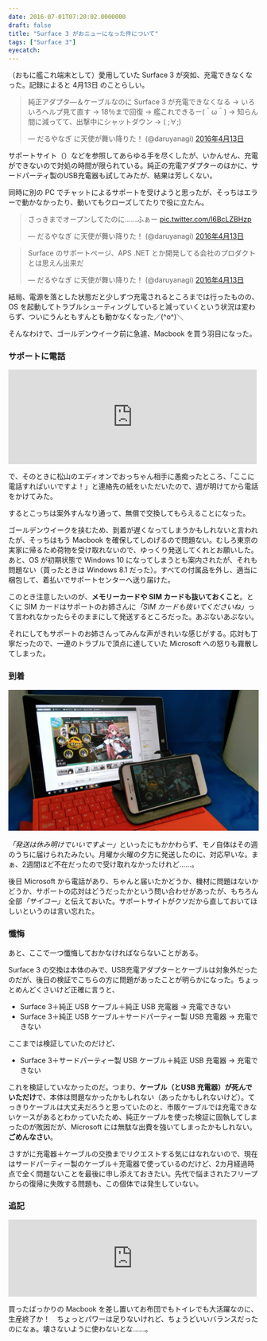 ```yaml
---
date: 2016-07-01T07:20:02.0000000
draft: false
title: "Surface 3 がおニューになった件について"
tags: ["Surface 3"]
eyecatch: 
---
```

<p>（おもに艦これ端末として）愛用していた Surface 3 が突如、充電できなくなった。記録によると 4月13日 のことらしい。</p><p><blockquote class="twitter-tweet" data-lang="ja"><p lang="ja" dir="ltr">純正アダプタ―＆ケーブルなのに Surface 3 が充電できなくなる → いろいろヘルプ見て直す → 18％まで回復 → 艦これできるー(＾ω＾) → 知らん間に減ってて、出撃中にシャットダウン → ( ;∀;)</p>&mdash; だるやなぎ に天使が舞い降りた！ (@daruyanagi) <a href="https://twitter.com/daruyanagi/status/720141577654435840?ref_src=twsrc%5Etfw">2016年4月13日</a></blockquote><script async src="https://platform.twitter.com/widgets.js" charset="utf-8"></script></p><p>サポートサイト（<a href="https://www.microsoft.com/surface/ja-jp/support/warranty-service-and-recovery/surface-wont-turn-on?os=windows-10"></a>）などを参照してあらゆる手を尽くしたが、いかんせん、充電ができないので対処の時間が限られている。純正の充電アダプターのほかに、サードパーティ製のUSB充電器も試してみたが、結果は芳しくない。</p><p>同時に別の PC でチャットによるサポートを受けようと思ったが、そっちはエラーで動かなかったり、動いてもクローズしてたりで役に立たん。</p><p><blockquote class="twitter-tweet" data-lang="ja"><p lang="ja" dir="ltr">さっきまでオープンしてたのに……ふぁー <a href="https://t.co/l6BcLZBHzp">pic.twitter.com/l6BcLZBHzp</a></p>&mdash; だるやなぎ に天使が舞い降りた！ (@daruyanagi) <a href="https://twitter.com/daruyanagi/status/720065952553930752?ref_src=twsrc%5Etfw">2016年4月13日</a></blockquote><script async src="https://platform.twitter.com/widgets.js" charset="utf-8"></script></p><p><blockquote class="twitter-tweet" data-lang="ja"><p lang="ja" dir="ltr">Surface のサポートページ、APS .NET とか開発してる会社のプロダクトとは思えん出来だ</p>&mdash; だるやなぎ に天使が舞い降りた！ (@daruyanagi) <a href="https://twitter.com/daruyanagi/status/720073495623827457?ref_src=twsrc%5Etfw">2016年4月13日</a></blockquote><script async src="https://platform.twitter.com/widgets.js" charset="utf-8"></script></p><p>結局、電源を落とした状態だと少しずつ充電されるところまでは行ったものの、OS を起動してトラブルシューティングしていると減っていくという状況は変わらず、ついにうんともすんとも動かなくなった／(^o^)＼</p><p>そんなわけで、ゴールデンウイーク前に急遽、Macbook を買う羽目になった。</p>

<div class="section">
<h3>サポートに電話</h3>
<p><iframe src="https://hatenablog-parts.com/embed?url=https%3A%2F%2Fblog.daruyanagi.jp%2Fentry%2F2016%2F06%2F12%2F231047" title="Surface 3 が充電できなくなったので、急遽古い“新しい Macbook”を買った - だるろぐ" class="embed-card embed-blogcard" scrolling="no" frameborder="0" style="display: block; width: 100%; height: 190px; max-width: 500px; margin: 10px 0px;"></iframe></p><p>で、そのときに松山のエディオンでおっちゃん相手に愚痴ったところ、「ここに電話すればいいですよ！」と連絡先の紙をいただいたので、週が明けてから電話をかけてみた。</p><p>するとこっちは案外すんなり通って、無償で交換してもらえることになった。</p><p>ゴールデンウイークを挟むため、到着が遅くなってしまうかもしれないと言われたが、そっちはもう Macbook を確保してしのげるので問題ない。むしろ東京の実家に帰るため荷物を受け取れないので、ゆっくり発送してくれとお願いした。あと、OS が初期状態で Windows 10 になってしまうとも案内されたが、それも問題ない（買ったときは Windows 8.1 だった）。すべての付属品を外し、適当に梱包して、着払いでサポートセンターへ送り届けた。</p><p>このとき注意したいのが、<b>メモリーカードや SIM カードも抜いておくこと</b>。とくに SIM カードはサポートのお姉さんに<i>「SIM カードも抜いてくださいね」</i>って言われなかったらそのままにして発送するところだった。あぶないあぶない。</p><p>それにしてもサポートのお姉さんってみんな声がきれいな感じがする。応対も丁寧だったので、一連のトラブルで頂点に達していた Microsoft への怒りも霧散してしまった。</p>

</div>
<div class="section">
<h3>到着</h3>
<p><span itemscope itemtype="http://schema.org/Photograph"><img src="20160610194105.jpg" alt="f:id:daruyanagi:20160610194105j:plain" title="f:id:daruyanagi:20160610194105j:plain" class="hatena-fotolife" itemprop="image"></span></p><p><i>「発送は休み明けでいいですよー」</i>といったにもかかわらず、モノ自体はその週のうちに届けられたみたい。月曜か火曜の夕方に発送したのに、対応早いな。まぁ、2週間ほど不在だったので受け取れなかったけれど……。</p><p>後日 Microsoft から電話があり、ちゃんと届いたかどうか、機材に問題はないかどうか、サポートの応対はどうだったかという問い合わせがあったが、もちろん全部<i>「サイコー」</i>と伝えておいた。サポートサイトがクソだから直しておいてほしいというのは言い忘れた。</p>

</div>
<div class="section">
<h3>懺悔</h3>
<p>あと、ここで一つ懺悔しておかなければならないことがある。</p><p>Surface 3 の交換は本体のみで、USB充電アダプターとケーブルは対象外だったのだが、後日の検証でこちらの方に問題があったことが明らかになった。ちょっとめんどくさいけど正確に言うと、</p>

<ul>
<li>Surface 3＋純正 USB ケーブル＋純正 USB 充電器 → 充電できない</li>
<li>Surface 3＋純正 USB ケーブル＋サードパーティー製 USB 充電器 → 充電できない</li>
</ul><p>ここまでは検証していたのだけど、</p>

<ul>
<li>Surface 3＋サードパーティー製 USB ケーブル＋純正 USB 充電器 → 充電できない </li>
</ul><p>これを検証していなかったのだ。つまり、<b>ケーブル（とUSB 充電器）が死んでいただけ</b>で、本体は問題なかったかもしれない（あったかもしれないけど）。てっきりケーブルは大丈夫だろうと思っていたのと、市販ケーブルでは充電できないケースがあるとわかっていたため、純正ケーブルを使った検証に固執してしまったのが敗因だが、Microsoft には無駄な出費を強いてしまったかもしれない。<b>ごめんなさい</b>。</p><p>さすがに充電器＋ケーブルの交換までリクエストする気にはなれないので、現在はサードパーティー製のケーブル＋充電器で使っているのだけど、2カ月経過時点で全く問題ないことを最後に申し添えておきたい。先代で悩まされたフリープからの復帰に失敗する問題も、この個体では発生していない。</p>

</div>
<div class="section">
<h3>追記</h3>
<p><iframe src="https://hatenablog-parts.com/embed?url=http%3A%2F%2Fggsoku.com%2F2016%2F06%2Fsurface-3-2016-12%2F" title="「Surface 3」、2016年12月に生産終了へ ―マイクロソフトが公式に告知" class="embed-card embed-webcard" scrolling="no" frameborder="0" style="display: block; width: 100%; height: 155px; max-width: 500px; margin: 10px 0px;"></iframe></p><p>買ったばっかりの Macbook を差し置いてお布団でもトイレでも大活躍なのに、生産終了か！　ちょっとパワーは足りないけれど、ちょうどいいバランスだったのになぁ。壊さないように使わないとな……。</p>

</div>